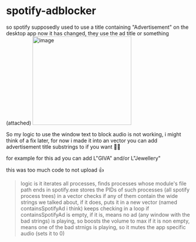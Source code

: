 # spotify-adblocker

so spotify supposedly used to use a title containing "Advertisement" on the desktop app
now it has changed, they use the ad title or something (attached)
<img width="269" height="241" alt="image" src="https://github.com/user-attachments/assets/a4d5c702-c761-4ab3-a326-2dfd597ad7ca" />

So my logic to use the window text to block audio is not working, i might think of a fix later, for now i made it into an vector you can add advertisement title substrings to if you want 🤷‍♂️

for example for this ad you can add L"GIVA" and/or L"Jewellery"

this was too much code to not upload 👍

> logic is it iterates all processes, finds processes whose module's file path ends in spotify.exe
> stores the PIDs of such processes (all spotify process trees) in a vector
> checks if any of them contain the wide strings we talked about, if it does, puts it in a new vector (named containsSpotifyAd i think)
> keeps checking in a loop if containsSpotifyAd is empty, if it is, means no ad (any window with the bad strings) is playing, so boosts the volume to max
> if it is non empty, means one of the bad strnigs is playing, so it mutes the app specific audio (sets it to 0)
